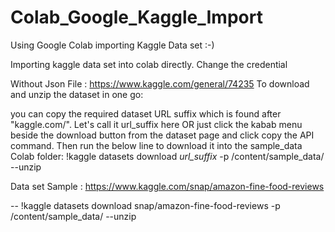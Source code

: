 # Colab_Google_Kaggle_Import
Using Google Colab importing Kaggle Data set :-)


Importing kaggle data set into colab directly.
Change the credential


Without Json File : 
https://www.kaggle.com/general/74235
To download and unzip the dataset in one go:

you can copy the required dataset URL suffix which is found after "kaggle.com/". Let's call it url_suffix here
OR just click the kabab menu beside the download button from the dataset page and click copy the API command.
Then run the below line to download it into the sample_data Colab folder:
!kaggle datasets download *url_suffix* -p /content/sample_data/ --unzip

Data set Sample : https://www.kaggle.com/snap/amazon-fine-food-reviews

--
!kaggle datasets download snap/amazon-fine-food-reviews -p /content/sample_data/ --unzip
